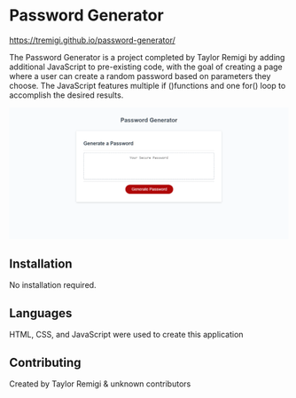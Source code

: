 # Password Generator
https://tremigi.github.io/password-generator/

The Password Generator is a project completed by Taylor Remigi by adding additional JavaScript to pre-existing code, with the goal of creating a page where a user can create a random password based on parameters they choose. The JavaScript features multiple if ()functions and one for() loop to accomplish the desired results.

<img src="./assets/password-generator-screen.png" />

## Installation

No installation required.

## Languages

HTML, CSS, and JavaScript were used to create this application

## Contributing
Created by Taylor Remigi & unknown contributors

